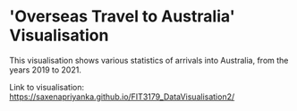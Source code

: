 # 'Overseas Travel to Australia' Visualisation

This visualisation shows various statistics of arrivals into Australia, from the years 2019 to 2021.

Link to visualisation: https://saxenapriyanka.github.io/FIT3179_DataVisualisation2/ 
